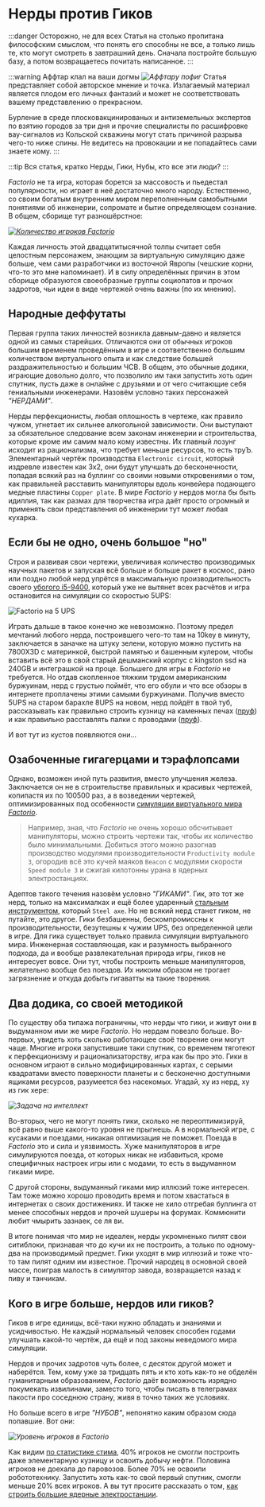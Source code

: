 # Нерды против Гиков

:::danger Осторожно, не для всех
Статья на столько пропитана философским смыслом, что понять его способны не все, а только лишь те, кто могут смотреть в завтрашний день. Сначала постройте большую базу, а потом возвращаетесь почитать написанное.
:::

:::warning Аффтар клал на ваши догмы *![Аффтару пофиг](../_images/Additionals/NerdsVsGeeks.01.jpg#right)*
Статья представляет собой авторское мнение и точка. Излагаемый материал является плодом его личных фантазий и может не соответствовать вашему представлению о прекрасном.

Бурление в среде плосковакцинированых и антиземельных экспертов по взятию городов за три дня и прочие специалисты по расшифровке вау-сигналов из Кольской скважины могут стать причиной разрыва чего-то ниже спины. Не ведитесь на провокации и не попадайтесь сами знаете кому.
:::

:::tip Вся статья, кратко
Нерды, Гики, Нубы, кто все эти люди?
:::

*Factorio* не та игра, которая борется за массовость и пьедестал популярности, но играет в неё достаточно много народу. Естественно, со своим богатым внутренним миром переполненным самобытными понятиями об инженерии, сопромате и бытие определяющем сознание. В общем, сборище тут разношёрстное:

[*![Количество игроков Factorio](../_images/Additionals/NerdsVsGeeks.02.png)*](https://steamdb.info/app/427520/charts/)

Каждая личность этой двадцатитысячной толпы считает себя целостным персонажем, знающим за виртуальную симуляцию даже больше, чем сами разработчики из восточной Явропы (чешские корни, что-то это мне напоминает). И в силу определённых причин в этом сборище образуются своеобразные группы социопатов и прочих задротов, чьи идеи в виде чертежей очень важны (по их мнению).

## Народные деффутаты

Первая группа таких личностей возникла давным-давно и является одной из самых старейших. Отличаются они от обычных игроков большим временем проведённым в игре и соответственно большим количеством виртуального опыта и как следствие большей раздражительностью и большим ЧСВ. В общем, это обычные додики, играющие довольно долго, что позволило им таки запустить хоть один спутник, пусть даже в онлайне с друзьями и от чего считающие себя гениальными инженерами. Назовём условно таких персонажей *"НЕРДАМИ"*.

Нерды перфекционисты, любая оплошность в чертеже, как правило чужом, угнетает их сильнее алкогольной зависимости. Они выступают за обязательное следование всем законам инженерии и строительства, которые кроме им самим мало кому известны. Их главный лозунг исходит из рационализма, что требует меньше ресурсов, то есть труЪ. Элементарный чертёж производства `Electronic circuit`, который издревле известен как 3x2, они будут улучшать до бесконечности, попадая всякий раз на буллинг со своими новыми откровениями о том, как правильней расставить манипуляторы вдоль конвейера подающего медные пластины `Copper plate`. В мире *Factorio* у нердов могла бы быть идиллия, так как размах для творчества игра даёт просто огромный и применять свои представления об инженерии тут может любая кухарка.

## Если бы не одно, очень большое "но"

Строя и развивая свои чертежи, увеличивая количество производимых научных пакетов и запуская всё больше и больше ракет в космос, рано или поздно любой нерд упрётся в максимальную производительность своего [убогого i5-9400](https://forums.factorio.com/viewtopic.php?p=583417#p583417), который уже не вытянет всех расчётов и игра остановится на симуляции со скоростью 5UPS:

![Factorio на 5 UPS](../_images/Additionals/NerdsVsGeeks.03.jpg)

Играть дальше в такое конечно же невозможно. Поэтому предел мечтаний любого нерда, построившего чего-то там на 10key в минуту, заключается в заначке на штуку зелени, которую можно пустить на 7800X3D с материнкой, быстрой памятью и башенным кулером, чтобы вставить всё это в свой старый дешманский корпус с kingston ssd на 240GB и интеграшкой на проце. Большего для игры в *Factorio* не требуется. Но отдав скопленное тяжким трудом американским буржуинам, нерд с грустью поймёт, что его обули и что все обзоры в интернете проплачены этими самыми буржуинами. Получив вместо 5UPS на старом барахле 8UPS на новом, нерд пойдёт в твой туб, рассказывать как правильно строить кузницу на каменных печах ([пруф](https://www.youtube.com/watch?v=z7HcOThwafg&t=562s)) и как правильно расставлять палки с проводами ([пруф](/blog/2024/03/27/smelting-resources/)).

И вот тут из кустов появляются они...

## Озабоченные гигагерцами и тэрафлопсами

Однако, возможен иной путь развития, вместо улучшения железа. Заключается он не в строительстве правильных и красивых чертежей, копипастя их по 100500 раз, а в возведении чертежей, оптимизированных под особенности [симуляции виртуального мира *Factorio*](./FPSandUPS.md).

> Например, зная, что *Factorio* не очень хорошо обсчитывает манипуляторы, можно строить чертежи так, чтобы их количество было минимальными. Добиться этого можно разогнав производство модулями производительности `Productivity module 3`, огородив всё это кучей маяков `Beacon` с модулями скорости `Speed module 3` и сжигая килотонны урана в ядерных электростанциях.

Адептов такого течения назовём условно *"ГИКАМИ"*. Гик, это тот же нерд, только на максималках и ещё более ударенный [стальным инструментом](https://wiki.factorio.com/Steel_axe_(research)/ru), который `Steel axe`. Но не всякий нерд станет гиком, не путайте, это другое. Гики безбашенны, бескомпромиссны к производительности, безутешны к чужим UPS, без определенной цели в игре. Для гика существует только правила симуляции виртуального мира. Инженерная составляющая, как и разумность выбранного подхода, да и вообще развлекательная природа игры, гиков не интересует вовсе. Они тут, чтобы построить меньше манипуляторов, желательно вообще без поездов. Их никоим образом не трогает загрязнение и откуда добыть гигаватты на такие творения.

## Два додика, со своей методикой

По существу оба типажа пограничны, что нерды что гики, и живут они в выдуманном ими же мире *Factorio*. Но нердам повезло больше. Во-первых, увидеть хоть сколько работающее своё творение они могут чаще. Многие игроки запустившие таки спутник, со временем тяготеют к перфекционизму и рационализаторству, игра как бы про это. Гики в основном играют в сильно модифицированных картах, с серыми квадратами вместо поверхности планеты и с бесконечно доступными ящиками ресурсов, разумеется без насекомых. Угадай, ху из нерд, ху из гик хере:

*![Задача на интеллект](../_images/Additionals/NerdsVsGeeks.05.jpg)*

Во-вторых, чего не могут понять гики, сколько не переоптимизируй, всё равно выше какого-то уровня не прыгнешь. А в нормальной игре, с кусаками и поездами, никакая оптимизация не поможет. Поезда в *Factorio* это и сила и уязвимость. Хуже манипуляторов в игре симулируются поезда, от которых никак не избавиться, кроме специфичных настроек игры или с модами, то есть в выдуманном гиками мире.

С другой стороны, выдуманный гиками мир иллюзий тоже интересен. Там тоже можно хорошо проводить время и потом хвастаться в интернетах о своих достижениях. И также не хило отгребая буллинга от менее способных нердов и прочей шушеры на форумах. Коммюнити любит чмырить зазнаек, се ля ви.

В итоге понимая что мир не идеален, нерды укромненько пилят свои ситиблоки, признавая что до кучи их не построить, а только по одному-два на производимый предмет. Гики уходят в мир иллюзий и тоже что-то там пилят одним им известное. Прочий народец в основной своей массе, поиграв малость в симулятор завода, возвращается назад к пиву и танчикам.

## Кого в игре больше, нердов или гиков?

Гиков в игре единицы, всё-таки нужно обладать и знаниями и усидчивостью. Не каждый нормальный человек способен годами улучшать какой-то чертёж, да ещё и под законы неведомого мира симуляции.

Нердов и прочих задротов чуть более, с десяток другой может и наберётся. Тем, кому уже за тридцать пять и кто хоть как-то не обделён гуманитарным образованием, *Factorio* даёт возможность изрядно покумекать извилинами, заместо того, чтобы писать в телеграмах пакости про соседнюю страну, живя в точно таких же условиях.

Но больше всего в игре *"НУБОВ"*, непонятно каким образом сюда попавшие. Вот они:

*![Уровень игроков в Factorio](../_images/Additionals/NerdsVsGeeks.04.png)*

Как видим [по статистике стима](https://steamcommunity.com/stats/427520/achievements), 40% игроков не смогли построить даже элементарную кузницу и освоить добычу нефти. Половина игроков не доехала до паровозов. Более 70% не освоили робототехнику. Запустить хоть как-то свой первый спутник, смогли меньше 20% всех игроков. А вы тут просите рассказать о том, [как строить большие ядерные электростанции](../PowerProduction/HugeNuclearPowerPlant.md).
